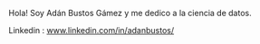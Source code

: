 Hola! Soy Adán Bustos Gámez y me dedico a la ciencia de datos.

Linkedin : www.linkedin.com/in/adanbustos/


